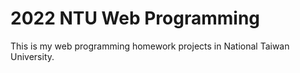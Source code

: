 # 2022 NTU Web Programming

This is my web programming homework projects in National Taiwan University.